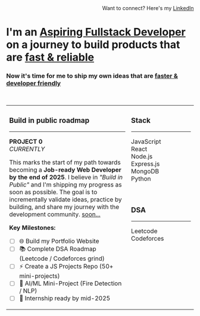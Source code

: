 <div align="right">
Want to connect? Here's my <a href="https://linkedin.com/in/YOUR_LINKEDIN">LinkedIn</a>
</div>

<h1>
I'm an <a href="https://github.com/YOUR_USERNAME">Aspiring Fullstack Developer</a> on a journey to build products that are <a href="https://github.com/YOUR_USERNAME/fast-and-reliable">fast & reliable</a>
</h1>

<h3>
Now it's time for me to ship my own ideas that are <a href="https://github.com/YOUR_USERNAME">faster & developer friendly</a>
</h3>

<br>

<table>
<tr>
<td valign="top" width="65%">

### Build in public roadmap
---
**PROJECT 0** <br>
*CURRENTLY*

This marks the start of my path towards becoming a **Job-ready Web Developer by the end of 2025**. I believe in *"Build in Public"* and I'm shipping my progress as soon as possible. The goal is to incrementally validate ideas, practice by building, and share my journey with the development community. [soon...](https://github.com/YOUR_USERNAME)

**Key Milestones:**
- [ ] 🌐 Build my Portfolio Website
- [ ] 📚 Complete DSA Roadmap (Leetcode / Codeforces grind)
- [ ] ⚡ Create a JS Projects Repo (50+ mini-projects)
- [ ] 🤖 AI/ML Mini-Project (Fire Detection / NLP)
- [ ] 💼 Internship ready by mid-2025

</td>
<td valign="top" width="35%">

### Stack
---
JavaScript <br>
React <br>
Node.js <br>
Express.js <br>
MongoDB <br>
Python

<br>

### DSA
---
Leetcode <br>
Codeforces

</td>
</tr>
</table>
